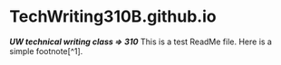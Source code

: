 # TechWriting310B.github.io
_**UW technical writing class => 310**_
This is a test ReadMe file. 
Here is a simple footnote[^1].
